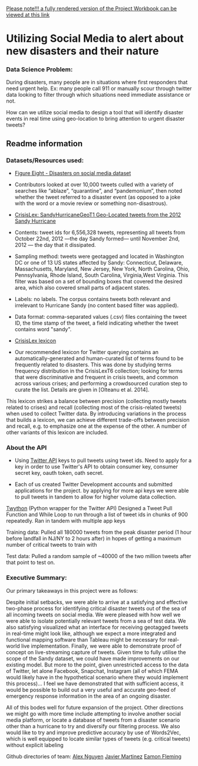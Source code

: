 [Please note!!! a fully rendered version of the Project Workbook can be viewed at this link](https://nbviewer.jupyter.org/gist/eamonious/5f9780bc4c0f7ed8aa77c497d1cef699)


# Utilizing Social Media to alert about new disasters and their nature

### Data Science Problem:
During disasters, many people are in situations where first responders that need urgent  help. Ex: many people call 911 or manually scour through twitter data looking to filter through which situations need immediate assistance or not.

How can we utilize social media to design a tool that will identify disaster  events in real time using geo-location to bring attention to urgent disaster tweets?

##  Readme information
### Datasets/Resources used:
- [Figure Eight - Disasters on social media dataset](https://d1p17r2m4rzlbo.cloudfront.net/wp-content/uploads/2016/03/socialmedia-disaster-tweets-DFE.csv)
- Contributors looked at over 10,000 tweets culled with a variety of searches like “ablaze”, “quarantine”, and “pandemonium”, then noted whether the tweet referred to a disaster event (as opposed to a joke with the word or a movie review or something non-disastrous).

- [CrisisLex: SandyHurricaneGeoT1 Geo-Located tweets from the 2012 Sandy Hurricane](https://crisislex.org/data-collections.html#SandyHurricaneGeoT1)
- Contents: tweet ids for 6,556,328 tweets, representing all tweets from October 22nd, 2012 —the day Sandy formed— until November 2nd, 2012 — the day that it dissipated.
- Sampling method: tweets were geotagged and located in Washington DC or one of 13 US states affected by Sandy: Connecticut, Delaware, Massachusetts, Maryland, New Jersey, New York, North Carolina, Ohio, Pennsylvania, Rhode Island, South Carolina, Virginia,West Virginia. This filter was based on a set of bounding boxes that covered the desired area, which also covered small parts of adjacent states.
- Labels: no labels. The corpus contains tweets both relevant and irrelevant to Hurricane Sandy (no content based filter was applied).
- Data format: comma-separated values (.csv) files containing the tweet ID, the time stamp of the tweet, a field indicating whether the tweet contains word "sandy".

- [CrisisLex lexicon](https://crisislex.org/crisis-lexicon.html)
- Our recommended lexicon for Twitter querying contains an automatically-generated and human-curated list of terms found to be frequently related to disasters. This was done by studying terms frequency distribution in the CrisisLexT6 collection; looking for terms that were discriminative and frequent in crisis tweets, and common across various crises; and performing a crowdsourced curation step to curate the list. Details are given in [Olteanu et al. 2014].

This lexicon strikes a balance between precision (collecting mostly tweets related to crises) and recall (collecting most of the crisis-related tweets) when used to collect Twitter data. By introducing variations in the process that builds a lexicon, we can achieve different trade-offs between precision and recall, e.g. to emphasize one at the expense of the other. A number of other variants of this lexicon are included.

### About the API
- Using [Twitter API](https://developer.twitter.com/en/apply-for-access) keys to pull tweets using tweet ids. Need to apply for a key in order to use Twitter's API to obtain consumer key, consumer secret key, oauth token, oath secret.

- Each of us created Twitter Development accounts and submitted applications for the project.  by applying for more api keys we were able to pull tweets in tandem to allow for higher volume data collection.

[Twython](https://twython.readthedocs.io/en/latest/) (Python wrapper for the Twitter API)
Designed a Tweet Pull Function and While Loop to run through a list of tweet ids in chunks of 900 repeatedly.  Ran in tandem with multiple app keys

Training data:  Pulled all 180000 tweets from the peak disaster period (1 hour before landfall in NJ/NY to 2 hours after) in hopes  of getting a maximum number of critical tweets to train with

Test data:  Pulled a random sample of ~40000 of the two million tweets after that point to test on.

### Executive Summary:

Our primary takeaways in this project were as follows:

Despite initial setbacks, we were able to arrive at a satisfying and effective two-phase process for identifying critical disaster tweets out of the sea of all incoming tweets on social media. We were pleased with how well we were able to isolate potentially relevant tweets from a sea of test data. We also satisfying visualized what an interface for receiving geotagged tweets in real-time might look like, although we expect a more integrated and functional mapping software than Tableau might be necessary for real-world live implementation. Finally, we were able to demonstrate proof of concept on live-streaming capture of tweets. Given time to fully utilise the scope of the Sandy dataset, we could have made improvements on our existing model. But more to the point, given unrestricted access to the data of Twitter, let alone Facebook, Snapchat, Instagram (all of which FEMA would likely have in the hypothetical scenario where they would implement this process)... I feel we have demonstrated that with sufficient access, it would be possible to build out a very useful and accurate geo-feed of emergency response information in the area of an ongoing disaster.

All of this bodes well for future expansion of the project. Other directions we might go with more time include attempting to involve another social media platform, or locate a database of tweets from a disaster scenario other than a hurricane to try and diversify our filtering process. We also would like to try and improve predictive accuracy by use of Words2Vec, which is well equipped to locate similar types of tweets (e.g. critical tweets) without explicit labeling

Github directories of team:
[Alex Nguyen](https://github.com/aL1asWIN/) 
[Javier Martinez](https://github.com/eamonious)
[Eamon Fleming]()